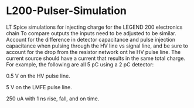 # L200-Pulser-Simulation
LT Spice simulations for injecting charge for the LEGEND 200 electronics chain
To compare outputs the inputs need to be adjusted to be similar. Account for the difference in detector capacitance and pulse injection capacitance when pulsing through the HV line vs signal line, and be sure to account for the drop from the resistor network ont he HV pulse line.
The current source should have a current that results in the same total charge.
For example, the following are all 5 pC using a 2 pC detector:

0.5 V on the HV pulse line.

5 V on the LMFE pulse line.

250 uA with 1 ns rise, fall, and on time.
